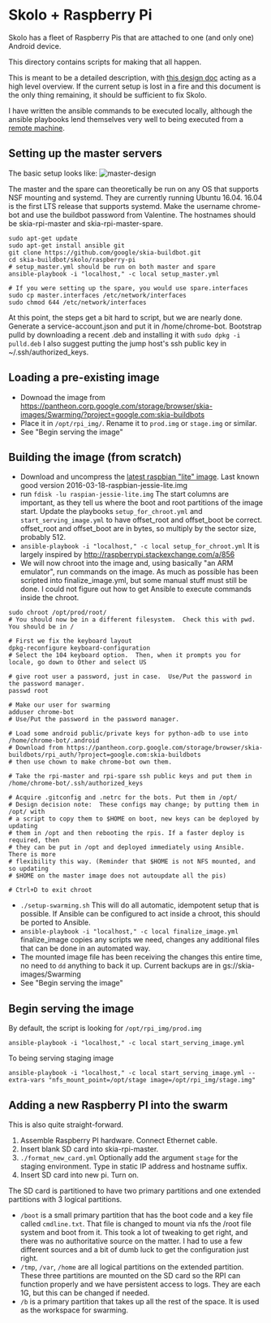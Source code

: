 # Skolo + Raspberry Pi

Skolo has a fleet of Raspberry Pis that are attached to one (and only one) Android device.

This directory contains scripts for making that all happen.

This is meant to be a detailed description, with [this design doc](https://docs.google.com/document/d/1bbEfQSZvAk5yIpq4Ey1gGgGQscdO9KB0Jfe962XcowA/edit#)
acting as a high level overview.  If the current setup is lost in a fire and this document is the
only thing remaining, it should be sufficient to fix Skolo.

I have written the ansible commands to be executed locally, although the ansible playbooks lend
themselves very well to being executed from a
[remote machine](https://docs.google.com/document/d/1o07eSiEnzDS0D90HRn_fIWEGOUqmPx3w1d-LP-_MdUQ/edit#).

## Setting up the master servers
The basic setup looks like:
![master-design](https://cloud.githubusercontent.com/assets/6819944/16122340/ac1a7d82-33b4-11e6-90ac-c6224b39522f.png)

The master and the spare can theoretically be run on any OS that supports NSF mounting and systemd.
They are currently running Ubuntu 16.04.  16.04 is the first LTS release that supports systemd.
Make the username chrome-bot and use the buildbot password from Valentine.
The hostnames should be skia-rpi-master and skia-rpi-master-spare.
```
sudo apt-get update
sudo apt-get install ansible git
git clone https://github.com/google/skia-buildbot.git
cd skia-buildbot/skolo/raspberry-pi
# setup_master.yml should be run on both master and spare
ansible-playbook -i "localhost," -c local setup_master.yml

# If you were setting up the spare, you would use spare.interfaces
sudo cp master.interfaces /etc/network/interfaces
sudo chmod 644 /etc/network/interfaces
```
At this point, the steps get a bit hard to script, but we are nearly done.
Generate a service-account.json and put it in /home/chrome-bot.
Bootstrap pulld by downloading a recent .deb and installing it with `sudo dpkg -i pulld.deb`
I also suggest putting the jump host's ssh public key in ~/.ssh/authorized_keys.


## Loading a pre-existing image
  - Downoad the image from https://pantheon.corp.google.com/storage/browser/skia-images/Swarming/?project=google.com:skia-buildbots
  - Place it in `/opt/rpi_img/`.  Rename it to `prod.img` or `stage.img` or similar.
  - See "Begin serving the image"

## Building the image (from scratch)
  - Download and uncompress the [latest raspbian "lite" image](https://www.raspberrypi.org/downloads/raspbian/).  Last known good version 2016-03-18-raspbian-jessie-lite.img
  - run `fdisk -lu raspian-jessie-lite.img`  The start columns are important, as they tell us where the boot and root partitions of the image start.  Update the playbooks `setup_for_chroot.yml` and `start_serving_image.yml` to have offset_root and offset_boot be correct.  offset_root and offset_boot are in bytes, so multiply by the sector size, probably 512.
  - `ansible-playbook -i "localhost," -c local setup_for_chroot.yml`  It is largely inspired by http://raspberrypi.stackexchange.com/a/856
  - We will now chroot into the image and, using basically "an ARM emulator", run commands on the image.  As much as possible has been scripted into finalize_image.yml, but some manual stuff must still be done.  I could not figure out how to get Ansible to execute commands inside the chroot.

```
sudo chroot /opt/prod/root/
# You should now be in a different filesystem.  Check this with pwd.  You should be in /

# First we fix the keyboard layout
dpkg-reconfigure keyboard-configuration
# Select the 104 keyboard option.  Then, when it prompts you for locale, go down to Other and select US

# give root user a password, just in case.  Use/Put the password in the password manager.
passwd root

# Make our user for swarming
adduser chrome-bot
# Use/Put the password in the password manager.

# Load some android public/private keys for python-adb to use into /home/chrome-bot/.android
# Download from https://pantheon.corp.google.com/storage/browser/skia-buildbots/rpi_auth/?project=google.com:skia-buildbots
# then use chown to make chrome-bot own them.

# Take the rpi-master and rpi-spare ssh public keys and put them in /home/chrome-bot/.ssh/authorized_keys

# Acquire .gitconfig and .netrc for the bots. Put them in /opt/
# Design decision note:  These configs may change; by putting them in /opt/ with
# a script to copy them to $HOME on boot, new keys can be deployed by updating
# them in /opt and then rebooting the rpis. If a faster deploy is required, then
# they can be put in /opt and deployed immediately using Ansible. There is more
# flexibility this way. (Reminder that $HOME is not NFS mounted, and so updating
# $HOME on the master image does not autoupdate all the pis)

# Ctrl+D to exit chroot
```
  - `./setup-swarming.sh`  This will do all automatic, idempotent setup that is possible.  If Ansible can be configured to act inside a chroot, this should be ported to Ansible.
  - `ansible-playbook -i "localhost," -c local finalize_image.yml`  finalize_image copies any scripts we need, changes any additional files that can be done in an automated way.
  - The mounted image file has been receiving the changes this entire time, no need to `dd` anything to back it up.  Current backups are in gs://skia-images/Swarming
  - See "Begin serving the image"

## Begin serving the image
By default, the script is looking for `/opt/rpi_img/prod.img`

    ansible-playbook -i "localhost," -c local start_serving_image.yml

To being serving staging image

    ansible-playbook -i "localhost," -c local start_serving_image.yml --extra-vars "nfs_mount_point=/opt/stage image=/opt/rpi_img/stage.img"


## Adding a new Raspberry PI into the swarm
This is also quite straight-forward.
 1. Assemble Raspberry PI hardware.  Connect Ethernet cable.
 2. Insert blank SD card into skia-rpi-master.
 3. `./format_new_card.yml`  Optionally add the argument `stage` for the staging environment. Type in static IP address and hostname suffix.
 4. Insert SD card into new pi.  Turn on.

The SD card is partitioned to have two primary partitions and one extended partitions with 3 logical partitions.
 - `/boot` is a small primary partition that has the boot code and a key file called `cmdline.txt`.  That file is changed to mount via nfs the /root file system and boot from it.  This took a lot of tweaking to get right, and there was no authoritative source on the matter.  I had to use a few different sources and a bit of dumb luck to get the configuration just right.
 - `/tmp`, `/var`, `/home` are all logical partitions on the extended partition.  These three partitions are mounted on the SD card so the RPI can function properly and we have persistent access to logs. They are each 1G, but this can be changed if needed.
 - `/b` is a primary partition that takes up all the rest of the space.  It is used as the workspace for swarming.